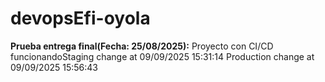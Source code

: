 # devopsEfi-oyola
**Prueba entrega final(Fecha: 25/08/2025):** Proyecto con CI/CD funcionandoS t a g i n g   c h a n g e   a t   0 9 / 0 9 / 2 0 2 5   1 5 : 3 1 : 1 4 
 
 P r o d u c t i o n   c h a n g e   a t   0 9 / 0 9 / 2 0 2 5   1 5 : 5 6 : 4 3  
 
